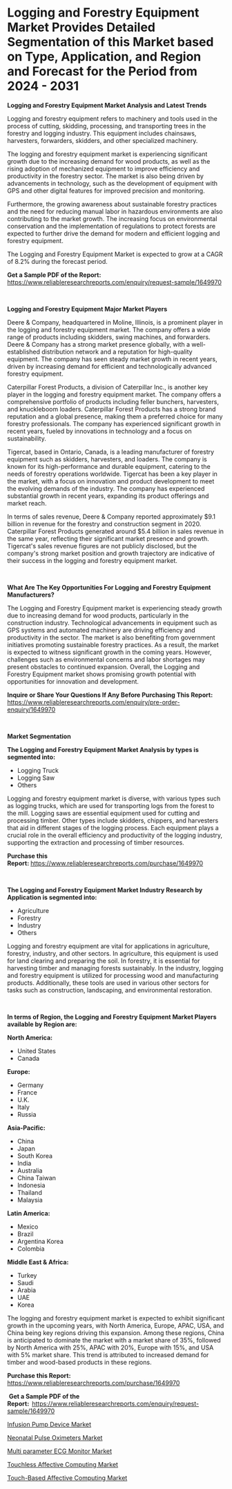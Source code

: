 <p><h1>Logging and Forestry Equipment Market Provides Detailed Segmentation of this Market based on Type, Application, and Region and Forecast for the Period from 2024 - 2031</h1></p><p><strong>Logging and Forestry Equipment Market Analysis and Latest Trends</strong></p>
<p><p>Logging and forestry equipment refers to machinery and tools used in the process of cutting, skidding, processing, and transporting trees in the forestry and logging industry. This equipment includes chainsaws, harvesters, forwarders, skidders, and other specialized machinery.</p><p>The logging and forestry equipment market is experiencing significant growth due to the increasing demand for wood products, as well as the rising adoption of mechanized equipment to improve efficiency and productivity in the forestry sector. The market is also being driven by advancements in technology, such as the development of equipment with GPS and other digital features for improved precision and monitoring.</p><p>Furthermore, the growing awareness about sustainable forestry practices and the need for reducing manual labor in hazardous environments are also contributing to the market growth. The increasing focus on environmental conservation and the implementation of regulations to protect forests are expected to further drive the demand for modern and efficient logging and forestry equipment.</p><p>The Logging and Forestry Equipment Market is expected to grow at a CAGR of 8.2% during the forecast period.</p></p>
<p><strong>Get a Sample PDF of the Report:&nbsp;</strong> <a href="https://www.reliableresearchreports.com/enquiry/request-sample/1649970">https://www.reliableresearchreports.com/enquiry/request-sample/1649970</a></p>
<p>&nbsp;</p>
<p><strong>Logging and Forestry Equipment Major Market Players</strong></p>
<p><p>Deere & Company, headquartered in Moline, Illinois, is a prominent player in the logging and forestry equipment market. The company offers a wide range of products including skidders, swing machines, and forwarders. Deere & Company has a strong market presence globally, with a well-established distribution network and a reputation for high-quality equipment. The company has seen steady market growth in recent years, driven by increasing demand for efficient and technologically advanced forestry equipment.</p><p>Caterpillar Forest Products, a division of Caterpillar Inc., is another key player in the logging and forestry equipment market. The company offers a comprehensive portfolio of products including feller bunchers, harvesters, and knuckleboom loaders. Caterpillar Forest Products has a strong brand reputation and a global presence, making them a preferred choice for many forestry professionals. The company has experienced significant growth in recent years, fueled by innovations in technology and a focus on sustainability.</p><p>Tigercat, based in Ontario, Canada, is a leading manufacturer of forestry equipment such as skidders, harvesters, and loaders. The company is known for its high-performance and durable equipment, catering to the needs of forestry operations worldwide. Tigercat has been a key player in the market, with a focus on innovation and product development to meet the evolving demands of the industry. The company has experienced substantial growth in recent years, expanding its product offerings and market reach.</p><p>In terms of sales revenue, Deere & Company reported approximately $9.1 billion in revenue for the forestry and construction segment in 2020. Caterpillar Forest Products generated around $5.4 billion in sales revenue in the same year, reflecting their significant market presence and growth. Tigercat's sales revenue figures are not publicly disclosed, but the company's strong market position and growth trajectory are indicative of their success in the logging and forestry equipment market.</p></p>
<p>&nbsp;</p>
<p><strong>What Are The Key Opportunities For Logging and Forestry Equipment Manufacturers?</strong></p>
<p><p>The Logging and Forestry Equipment market is experiencing steady growth due to increasing demand for wood products, particularly in the construction industry. Technological advancements in equipment such as GPS systems and automated machinery are driving efficiency and productivity in the sector. The market is also benefiting from government initiatives promoting sustainable forestry practices. As a result, the market is expected to witness significant growth in the coming years. However, challenges such as environmental concerns and labor shortages may present obstacles to continued expansion. Overall, the Logging and Forestry Equipment market shows promising growth potential with opportunities for innovation and development.</p></p>
<p><strong>Inquire or Share Your Questions If Any Before Purchasing This Report:</strong> <a href="https://www.reliableresearchreports.com/enquiry/pre-order-enquiry/1649970">https://www.reliableresearchreports.com/enquiry/pre-order-enquiry/1649970</a></p>
<p>&nbsp;</p>
<p><strong>Market Segmentation</strong></p>
<p><strong>The Logging and Forestry Equipment Market Analysis by types is segmented into:</strong></p>
<p><ul><li>Logging Truck</li><li>Logging Saw</li><li>Others</li></ul></p>
<p><p>Logging and forestry equipment market is diverse, with various types such as logging trucks, which are used for transporting logs from the forest to the mill. Logging saws are essential equipment used for cutting and processing timber. Other types include skidders, chippers, and harvesters that aid in different stages of the logging process. Each equipment plays a crucial role in the overall efficiency and productivity of the logging industry, supporting the extraction and processing of timber resources.</p></p>
<p><strong>Purchase this Report:&nbsp;</strong><a href="https://www.reliableresearchreports.com/purchase/1649970">https://www.reliableresearchreports.com/purchase/1649970</a></p>
<p>&nbsp;</p>
<p><strong>The Logging and Forestry Equipment Market Industry Research by Application is segmented into:</strong></p>
<p><ul><li>Agriculture</li><li>Forestry</li><li>Industry</li><li>Others</li></ul></p>
<p><p>Logging and forestry equipment are vital for applications in agriculture, forestry, industry, and other sectors. In agriculture, this equipment is used for land clearing and preparing the soil. In forestry, it is essential for harvesting timber and managing forests sustainably. In the industry, logging and forestry equipment is utilized for processing wood and manufacturing products. Additionally, these tools are used in various other sectors for tasks such as construction, landscaping, and environmental restoration.</p></p>
<p>&nbsp;</p>
<p><strong>In terms of Region, the Logging and Forestry Equipment Market Players available by Region are:</strong></p>
<p>
    <p> <strong> North America: </strong>
        <ul>
            <li>United States</li>
            <li>Canada</li>
        </ul>
        </p> 
    <p> <strong> Europe: </strong>
        <ul>
            <li>Germany</li>
            <li>France</li>
            <li>U.K.</li>
            <li>Italy</li>
            <li>Russia</li>
        </ul>
        </p> 
    <p> <strong> Asia-Pacific: </strong>
        <ul>
            <li>China</li>
            <li>Japan</li>
            <li>South Korea</li>
            <li>India</li>
            <li>Australia</li>
            <li>China Taiwan</li>
            <li>Indonesia</li>
            <li>Thailand</li>
            <li>Malaysia</li>
        </ul>
        </p> 
    <p> <strong> Latin America: </strong>
        <ul>
            <li>Mexico</li>
            <li>Brazil</li>
            <li>Argentina Korea</li>
            <li>Colombia</li>
        </ul>
        </p> 
    <p> <strong> Middle East & Africa: </strong>
        <ul>
            <li>Turkey</li>
            <li>Saudi</li>
            <li>Arabia</li>
            <li>UAE</li>
            <li>Korea</li>
        </ul>
    </p>
    </p>
<p><p>The logging and forestry equipment market is expected to exhibit significant growth in the upcoming years, with North America, Europe, APAC, USA, and China being key regions driving this expansion. Among these regions, China is anticipated to dominate the market with a market share of 35%, followed by North America with 25%, APAC with 20%, Europe with 15%, and USA with 5% market share. This trend is attributed to increased demand for timber and wood-based products in these regions.</p></p>
<p><strong>Purchase this Report: </strong><a href="https://www.reliableresearchreports.com/purchase/1649970">https://www.reliableresearchreports.com/purchase/1649970</a></p>
<p>&nbsp;<strong>Get a Sample PDF of the Report:&nbsp;&nbsp;</strong><a href="https://www.reliableresearchreports.com/enquiry/request-sample/1649970">https://www.reliableresearchreports.com/enquiry/request-sample/1649970</a></p>
<p><strong></strong></p>
<p><p><a href="https://medium.com/@emmyrolfson1925/infusion-pump-device-market-size-and-market-trends-complete-industry-overview-2024-to-2031-005d37b58af3">Infusion Pump Device Market</a></p><p><a href="https://medium.com/@emmyrolfson1925/neonatal-pulse-oximeters-market-competitive-analysis-market-trends-and-forecast-to-2031-9bccefe33df3">Neonatal Pulse Oximeters Market</a></p><p><a href="https://medium.com/@emmyrolfson1925/multi-parameter-ecg-monitor-market-outlook-industry-overview-and-forecast-2024-to-2031-6aef8b916ac2">Multi parameter ECG Monitor Market</a></p><p><a href="https://github.com/khayangel/Market-Research-Report-List-1/blob/main/touchless-affective-computing-market.md">Touchless Affective Computing Market</a></p><p><a href="https://github.com/rahu1501/Market-Research-Report-List-2/blob/main/touch-based-affective-computing-market.md">Touch-Based Affective Computing Market</a></p></p>